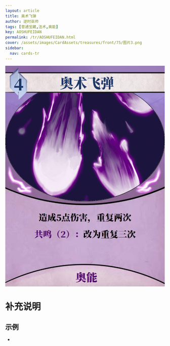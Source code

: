 ```yaml
---
layout: article
title: 奥术飞弹
author: 逆时巫师
tags: [普通宝藏,法术,奥能]
key: AOSHUFEIDAN
permalink: /tr/AOSHUFEIDAN.html
cover: /assets/images/CardAssets/treasures/front/75/图片3.png
sidebar:
  nav: cards-tr
---
```

![](/assets/images/CardAssets/treasures/front/75/图片3.png)

# 补充说明



## 示例
* 